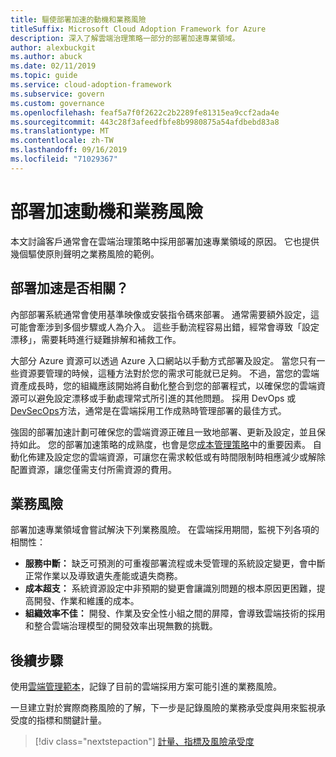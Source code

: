 ```yaml
---
title: 驅使部署加速的動機和業務風險
titleSuffix: Microsoft Cloud Adoption Framework for Azure
description: 深入了解雲端治理策略一部分的部署加速專業領域。
author: alexbuckgit
ms.author: abuck
ms.date: 02/11/2019
ms.topic: guide
ms.service: cloud-adoption-framework
ms.subservice: govern
ms.custom: governance
ms.openlocfilehash: feaf5a7f0f2622c2b2289fe81315ea9ccf2ada4e
ms.sourcegitcommit: 443c28f3afeedfbfe8b9980875a54afdbebd83a8
ms.translationtype: MT
ms.contentlocale: zh-TW
ms.lasthandoff: 09/16/2019
ms.locfileid: "71029367"
---
```

# <a name="deployment-acceleration-motivations-and-business-risks"></a>部署加速動機和業務風險

本文討論客戶通常會在雲端治理策略中採用部署加速專業領域的原因。 它也提供幾個驅使原則聲明之業務風險的範例。

<!-- markdownlint-disable MD026 -->

## <a name="is-deployment-acceleration-relevant"></a>部署加速是否相關？

內部部署系統通常會使用基準映像或安裝指令碼來部署。 通常需要額外設定，這可能會牽涉到多個步驟或人為介入。 這些手動流程容易出錯，經常會導致「設定漂移」，需要耗時進行疑難排解和補救工作。

大部分 Azure 資源可以透過 Azure 入口網站以手動方式部署及設定。 當您只有一些資源要管理的時候，這種方法對於您的需求可能就已足夠。 不過，當您的雲端資產成長時，您的組織應該開始將自動化整合到您的部署程式，以確保您的雲端資源可以避免設定漂移或手動處理常式所引進的其他問題。 採用 DevOps 或[DevSecOps](https://www.microsoft.com/en-us/securityengineering/devsecops)方法，通常是在雲端採用工作成熟時管理部署的最佳方式。

<!-- "en-us" location is required for the URL above. -->

強固的部署加速計劃可確保您的雲端資源正確且一致地部署、更新及設定，並且保持如此。 您的部署加速策略的成熟度，也會是您[成本管理策略](../cost-management/index.md)中的重要因素。 自動化佈建及設定您的雲端資源，可讓您在需求較低或有時間限制時相應減少或解除配置資源，讓您僅需支付所需資源的費用。

## <a name="business-risk"></a>業務風險

部署加速專業領域會嘗試解決下列業務風險。 在雲端採用期間，監視下列各項的相關性：

- **服務中斷：** 缺乏可預測的可重複部署流程或未受管理的系統設定變更，會中斷正常作業以及導致遺失產能或遺失商務。
- **成本超支：** 系統資源設定中非預期的變更會讓識別問題的根本原因更困難，提高開發、作業和維護的成本。
- **組織效率不佳：** 開發、作業及安全性小組之間的屏障，會導致雲端技術的採用和整合雲端治理模型的開發效率出現無數的挑戰。

## <a name="next-steps"></a>後續步驟

使用[雲端管理範本](./template.md)，記錄了目前的雲端採用方案可能引進的業務風險。

一旦建立對於實際商務風險的了解，下一步是記錄風險的業務承受度與用來監視承受度的指標和關鍵計量。

> [!div class="nextstepaction"]
> [計量、指標及風險承受度](./metrics-tolerance.md)
